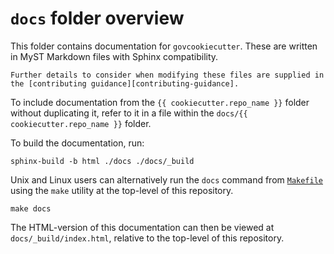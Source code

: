 # `docs` folder overview

This folder contains documentation for `govcookiecutter`. These are written in MyST Markdown files with Sphinx compatibility.

```{warning}
Further details to consider when modifying these files are supplied in the [contributing guidance][contributing-guidance].
```

To include documentation from the `{{ cookiecutter.repo_name }}`
folder without duplicating it, refer to it in a file within the `docs/{{ cookiecutter.repo_name }}` folder.

To build the documentation, run:

```shell
sphinx-build -b html ./docs ./docs/_build
```

Unix and Linux users can alternatively run the `docs` command from [`Makefile`][docs-makefile] using
the `make` utility at the top-level of this repository.

```shell
make docs
```

The HTML-version of this documentation can then be viewed at `docs/_build/index.html`,
relative to the top-level of this repository.

[docs-makefile]: https://github.com/best-practice-and-impact/govcookiecutter/blob/main/docs/structure/README.md#makefile
[contributing-guidance]: https://github.com/best-practice-and-impact/govcookiecutter/blob/main/%7B%7B%20cookiecutter.repo_name%20%7D%7D/docs/contributor_guide/CONTRIBUTING.md#documentation
